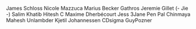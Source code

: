 James Schloss
Nicole Mazzuca
Marius Becker
Gathros
Jeremie Gillet (- Jie -)
Salim Khatib
Hitesh C
Maxime Dherbécourt
Jess 3Jane
Pen Pal
Chinmaya Mahesh
Unlambder
Kjetil Johannessen
CDsigma
GuyPozner
